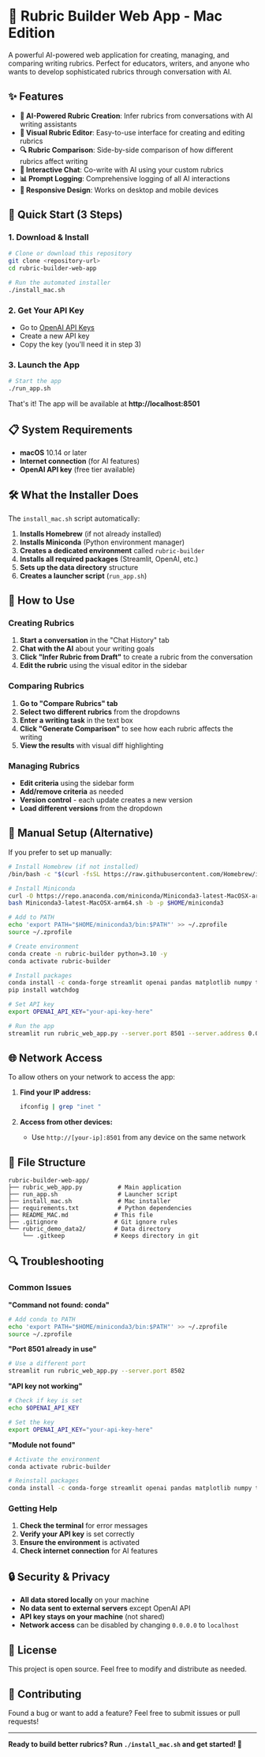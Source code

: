 # 🍎 Rubric Builder Web App - Mac Edition

A powerful AI-powered web application for creating, managing, and comparing writing rubrics. Perfect for educators, writers, and anyone who wants to develop sophisticated rubrics through conversation with AI.

## ✨ Features

- **🤖 AI-Powered Rubric Creation**: Infer rubrics from conversations with AI writing assistants
- **📝 Visual Rubric Editor**: Easy-to-use interface for creating and editing rubrics
- **🔍 Rubric Comparison**: Side-by-side comparison of how different rubrics affect writing
- **💬 Interactive Chat**: Co-write with AI using your custom rubrics
- **📊 Prompt Logging**: Comprehensive logging of all AI interactions
- **📱 Responsive Design**: Works on desktop and mobile devices

## 🚀 Quick Start (3 Steps)

### 1. Download & Install
```bash
# Clone or download this repository
git clone <repository-url>
cd rubric-builder-web-app

# Run the automated installer
./install_mac.sh
```

### 2. Get Your API Key
- Go to [OpenAI API Keys](https://platform.openai.com/api-keys)
- Create a new API key
- Copy the key (you'll need it in step 3)

### 3. Launch the App
```bash
# Start the app
./run_app.sh
```

That's it! The app will be available at **http://localhost:8501**

## 📋 System Requirements

- **macOS** 10.14 or later
- **Internet connection** (for AI features)
- **OpenAI API key** (free tier available)

## 🛠️ What the Installer Does

The `install_mac.sh` script automatically:

1. **Installs Homebrew** (if not already installed)
2. **Installs Miniconda** (Python environment manager)
3. **Creates a dedicated environment** called `rubric-builder`
4. **Installs all required packages** (Streamlit, OpenAI, etc.)
5. **Sets up the data directory** structure
6. **Creates a launcher script** (`run_app.sh`)

## 🎯 How to Use

### Creating Rubrics
1. **Start a conversation** in the "Chat History" tab
2. **Chat with the AI** about your writing goals
3. **Click "Infer Rubric from Draft"** to create a rubric from the conversation
4. **Edit the rubric** using the visual editor in the sidebar

### Comparing Rubrics
1. **Go to "Compare Rubrics" tab**
2. **Select two different rubrics** from the dropdowns
3. **Enter a writing task** in the text box
4. **Click "Generate Comparison"** to see how each rubric affects the writing
5. **View the results** with visual diff highlighting

### Managing Rubrics
- **Edit criteria** using the sidebar form
- **Add/remove criteria** as needed
- **Version control** - each update creates a new version
- **Load different versions** from the dropdown

## 🔧 Manual Setup (Alternative)

If you prefer to set up manually:

```bash
# Install Homebrew (if not installed)
/bin/bash -c "$(curl -fsSL https://raw.githubusercontent.com/Homebrew/install/HEAD/install.sh)"

# Install Miniconda
curl -O https://repo.anaconda.com/miniconda/Miniconda3-latest-MacOSX-arm64.sh
bash Miniconda3-latest-MacOSX-arm64.sh -b -p $HOME/miniconda3

# Add to PATH
echo 'export PATH="$HOME/miniconda3/bin:$PATH"' >> ~/.zprofile
source ~/.zprofile

# Create environment
conda create -n rubric-builder python=3.10 -y
conda activate rubric-builder

# Install packages
conda install -c conda-forge streamlit openai pandas matplotlib numpy tqdm -y
pip install watchdog

# Set API key
export OPENAI_API_KEY="your-api-key-here"

# Run the app
streamlit run rubric_web_app.py --server.port 8501 --server.address 0.0.0.0
```

## 🌐 Network Access

To allow others on your network to access the app:

1. **Find your IP address:**
   ```bash
   ifconfig | grep "inet "
   ```

2. **Access from other devices:**
   - Use `http://[your-ip]:8501` from any device on the same network

## 📁 File Structure

```
rubric-builder-web-app/
├── rubric_web_app.py          # Main application
├── run_app.sh                 # Launcher script
├── install_mac.sh             # Mac installer
├── requirements.txt           # Python dependencies
├── README_MAC.md             # This file
├── .gitignore                # Git ignore rules
└── rubric_demo_data2/        # Data directory
    └── .gitkeep              # Keeps directory in git
```

## 🔍 Troubleshooting

### Common Issues

**"Command not found: conda"**
```bash
# Add conda to PATH
echo 'export PATH="$HOME/miniconda3/bin:$PATH"' >> ~/.zprofile
source ~/.zprofile
```

**"Port 8501 already in use"**
```bash
# Use a different port
streamlit run rubric_web_app.py --server.port 8502
```

**"API key not working"**
```bash
# Check if key is set
echo $OPENAI_API_KEY

# Set the key
export OPENAI_API_KEY="your-api-key-here"
```

**"Module not found"**
```bash
# Activate the environment
conda activate rubric-builder

# Reinstall packages
conda install -c conda-forge streamlit openai pandas matplotlib numpy tqdm -y
```

### Getting Help

1. **Check the terminal** for error messages
2. **Verify your API key** is set correctly
3. **Ensure the environment** is activated
4. **Check internet connection** for AI features

## 🔒 Security & Privacy

- **All data stored locally** on your machine
- **No data sent to external servers** except OpenAI API
- **API key stays on your machine** (not shared)
- **Network access** can be disabled by changing `0.0.0.0` to `localhost`

## 📄 License

This project is open source. Feel free to modify and distribute as needed.

## 🤝 Contributing

Found a bug or want to add a feature? Feel free to submit issues or pull requests!

---

**Ready to build better rubrics? Run `./install_mac.sh` and get started! 🚀**
